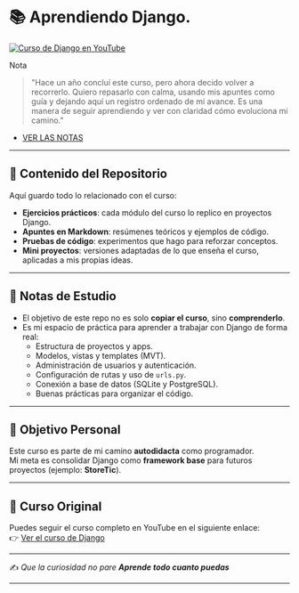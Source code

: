 # 📚 Aprendiendo Django.

[![Curso de Django en YouTube](https://img.youtube.com/vi/ydlwzwOUkyE/maxresdefault.jpg)](https://www.youtube.com/watch?v=ydlwzwOUkyE)

Nota 
> "Hace un año concluí este curso, pero ahora decido volver a recorrerlo. Quiero repasarlo con calma, usando mis apuntes como guía y dejando aquí un registro ordenado de mi avance. Es una manera de seguir aprendiendo y ver con claridad cómo evoluciona mi camino."

- [VER LAS NOTAS](AUTODIDACTA/NOTAS/curso_django.md)

---

## 📂 Contenido del Repositorio

Aquí guardo todo lo relacionado con el curso:

- **Ejercicios prácticos**: cada módulo del curso lo replico en proyectos Django.  
- **Apuntes en Markdown**: resúmenes teóricos y ejemplos de código.  
- **Pruebas de código**: experimentos que hago para reforzar conceptos.  
- **Mini proyectos**: versiones adaptadas de lo que enseña el curso, aplicadas a mis propias ideas.  

---

## 📝 Notas de Estudio

- El objetivo de este repo no es solo **copiar el curso**, sino **comprenderlo**.  
- Es mi espacio de práctica para aprender a trabajar con Django de forma real:  
  - Estructura de proyectos y apps.  
  - Modelos, vistas y templates (MVT).  
  - Administración de usuarios y autenticación.  
  - Configuración de rutas y uso de `urls.py`.  
  - Conexión a base de datos (SQLite y PostgreSQL).  
  - Buenas prácticas para organizar el código.  

---

## 🎯 Objetivo Personal

Este curso es parte de mi camino **autodidacta** como programador.  
Mi meta es consolidar Django como **framework base** para futuros proyectos (ejemplo: **StoreTic**).  

---

## 🔗 Curso Original

Puedes seguir el curso completo en YouTube en el siguiente enlace:  
👉 [Ver el curso de Django](https://www.youtube.com/watch?v=ydlwzwOUkyE)  

---

✍️ *Que la curiosidad no pare **Aprende todo cuanto puedas***

---
